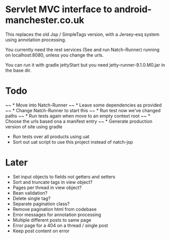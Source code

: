 Servlet MVC interface to android-manchester.co.uk
=================================================
 
This replaces the old Jsp / SimpleTags version, with a Jersey-esq system using annotation processing.

You currently need the rest services (See and run Natch-Runner) running on localhost:8080, unless you change the urls.

You can run it with gradle jettyStart but you need jetty-runner-9.1.0.M0.jar in the base dir.

Todo
====

~~ * Move into Natch-Runner
~~ * Leave some dependencies as provided
~~ * Change Natch-Runner to start this
~~ * Run test now we've changed paths
~~ * Run tests again when move to an empty context root
~~ * Choose the urls based ona a manifest entry
~~ * Generate production version of site using gradle
* Run tests over all products using uat
* Sort out uat script to use this project instead of natch-jsp

Later
=====

* Set input objects to fields not getters and setters
* Sort and truncate tags in view object?
* Pages per thread in view object?
* Bean validation?
* Delete single tag?
* Separate pagination class?
* Remove pagination html from codebase
* Error messages for annotation processing
* Multiple different posts to same page
* Error page for a 404 on a thread / single post
* Keep post content on error
